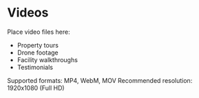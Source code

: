 # Videos

Place video files here:
- Property tours
- Drone footage
- Facility walkthroughs
- Testimonials

Supported formats: MP4, WebM, MOV
Recommended resolution: 1920x1080 (Full HD)

